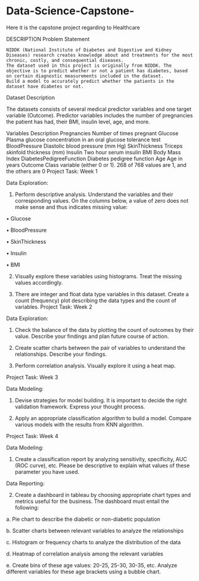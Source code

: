 # Data-Science-Capstone-
Here it is the capstone project regarding to Healthcare


DESCRIPTION
Problem Statement

    NIDDK (National Institute of Diabetes and Digestive and Kidney Diseases) research creates knowledge about and treatments for the most chronic, costly, and consequential diseases.
    The dataset used in this project is originally from NIDDK. The objective is to predict whether or not a patient has diabetes, based on certain diagnostic measurements included in the dataset.
    Build a model to accurately predict whether the patients in the dataset have diabetes or not.

Dataset Description

The datasets consists of several medical predictor variables and one target variable (Outcome). Predictor variables includes the number of pregnancies the patient has had, their BMI, insulin level, age, and more.

 
Variables 	Description
Pregnancies 	Number of times pregnant
Glucose 	Plasma glucose concentration in an oral glucose tolerance test
BloodPressure 	Diastolic blood pressure (mm Hg)
SkinThickness 	Triceps skinfold thickness (mm)
Insulin 	Two hour serum insulin
BMI 	Body Mass Index
DiabetesPedigreeFunction 	Diabetes pedigree function
Age 	Age in years
Outcome 	Class variable (either 0 or 1). 268 of 768 values are 1, and the others are 0
Project Task: Week 1

Data Exploration:

1. Perform descriptive analysis. Understand the variables and their corresponding values. On the columns below, a value of zero does not make sense and thus indicates missing value:

• Glucose

• BloodPressure

• SkinThickness

• Insulin

• BMI

2. Visually explore these variables using histograms. Treat the missing values accordingly.

3. There are integer and float data type variables in this dataset. Create a count (frequency) plot describing the data types and the count of variables. 
Project Task: Week 2

Data Exploration:

1. Check the balance of the data by plotting the count of outcomes by their value. Describe your findings and plan future course of action.

2. Create scatter charts between the pair of variables to understand the relationships. Describe your findings.

3. Perform correlation analysis. Visually explore it using a heat map.

 
Project Task: Week 3

Data Modeling:

1. Devise strategies for model building. It is important to decide the right validation framework. Express your thought process.

2. Apply an appropriate classification algorithm to build a model. Compare various models with the results from KNN algorithm.

 

Project Task: Week 4

Data Modeling:

1. Create a classification report by analyzing sensitivity, specificity, AUC (ROC curve), etc. Please be descriptive to explain what values of these parameter you have used.

Data Reporting:

2. Create a dashboard in tableau by choosing appropriate chart types and metrics useful for the business. The dashboard must entail the following:

a. Pie chart to describe the diabetic or non-diabetic population

b. Scatter charts between relevant variables to analyze the relationships

c. Histogram or frequency charts to analyze the distribution of the data

d. Heatmap of correlation analysis among the relevant variables

e. Create bins of these age values: 20-25, 25-30, 30-35, etc. Analyze different variables for these age brackets using a bubble chart.
